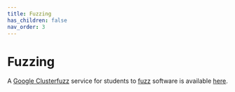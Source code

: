 ```yaml
---
title: Fuzzing
has_children: false
nav_order: 3
---
```


# Fuzzing

A [Google Clusterfuzz](https://github.com/google/clusterfuzz) service for students to [fuzz](https://en.wikipedia.org/wiki/Fuzzing) software is available [here](https://clusterfuzz-254802.appspot.com/).
